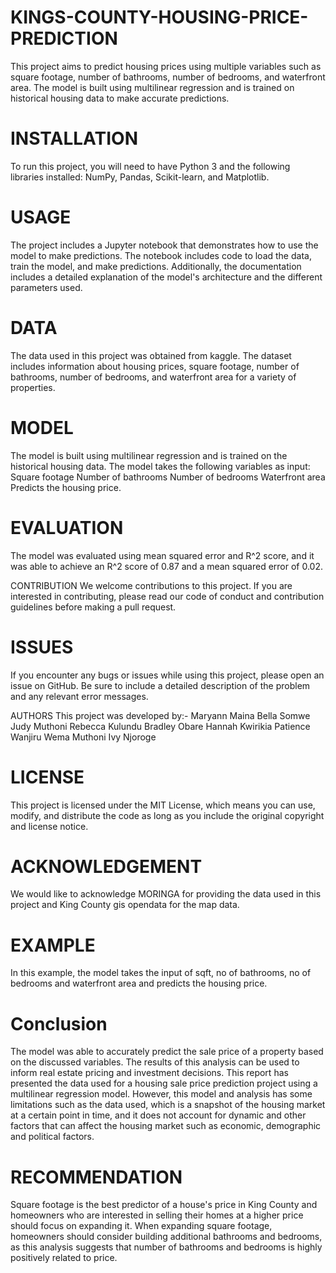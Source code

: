 # KINGS-COUNTY-HOUSING-PRICE-PREDICTION
This project aims to predict housing prices using multiple variables such as square footage, number of bathrooms, number of bedrooms, and waterfront area. The model is built using multilinear regression and is trained on historical housing data to make accurate predictions.

# INSTALLATION

To run this project, you will need to have Python 3 and the following libraries installed: NumPy, Pandas, Scikit-learn, and Matplotlib.

# USAGE

The project includes a Jupyter notebook that demonstrates how to use the model to make predictions. The notebook includes code to load the data, train the model, and make predictions. Additionally, the documentation includes a detailed explanation of the model's architecture and the different parameters used.

# DATA

The data used in this project was obtained from kaggle. The dataset includes information about housing prices, square footage, number of bathrooms, number of bedrooms, and waterfront area for a variety of properties.

# MODEL

The model is built using multilinear regression and is trained on the historical housing data. The model takes the following variables as input:
Square footage
Number of bathrooms
Number of bedrooms
Waterfront area
Predicts the housing price.

# EVALUATION

The model was evaluated using mean squared error and R^2 score, and it was able to achieve an R^2 score of 0.87 and a mean squared error of 0.02.

CONTRIBUTION
We welcome contributions to this project. If you are interested in contributing, please read our code of conduct and contribution guidelines before making a pull request.

# ISSUES
If you encounter any bugs or issues while using this project, please open an issue on GitHub. Be sure to include a detailed description of the problem and any relevant error messages.

AUTHORS
This project was developed by:-
Maryann Maina
Bella Somwe
Judy Muthoni
Rebecca Kulundu
Bradley Obare
Hannah Kwirikia
Patience Wanjiru
Wema Muthoni
Ivy Njoroge

# LICENSE

This project is licensed under the MIT License, which means you can use, modify, and distribute the code as long as you include the original copyright and license notice.

# ACKNOWLEDGEMENT
We would like to acknowledge MORINGA for providing the data used in this project and  King County gis opendata for the map data.

# EXAMPLE
In this example, the model takes the input of sqft, no of bathrooms, no of bedrooms and waterfront area and predicts the housing price.

# Conclusion

The model was able to accurately predict the sale price of a property based on the discussed variables.
The results of this analysis can be used to inform real estate pricing and investment decisions.
This report has presented the data used for a housing sale price prediction project using a multilinear regression model.
However, this model and analysis has some limitations such as the data used, which is a snapshot of the housing market at a certain point in time, and it does not account for dynamic and other factors that can affect the housing market such as economic, demographic and political factors.

# RECOMMENDATION

Square footage is the best predictor of a house's price in King County and homeowners who are interested in selling their homes at a higher price should focus on expanding it. When expanding square footage, homeowners should consider building additional bathrooms and bedrooms, as this analysis suggests that number of bathrooms and bedrooms is highly positively related to price.
